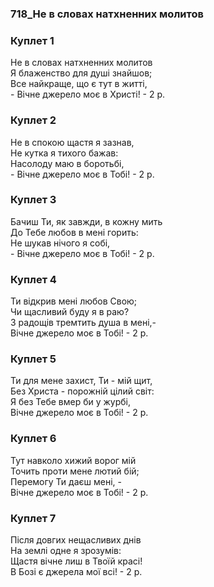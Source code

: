 ### 718_Не в словах натхненних молитов
### Куплет 1
Не в словах натхненних молитов <br/> Я блаженство для душі знайшов;  <br/>Все найкраще, що є тут в житті, <br/>- Вічне джерело моє в Христі!  - 2 р.
### Куплет 2
Не в спокою щастя я зазнав, <br/> Не кутка я тихого бажав: <br/>Насолоду маю в боротьбі, <br/>- Вічне джерело моє в Тобі!    - 2 р.
### Куплет 3
Бачиш Ти, як завжди, в кожну мить  <br/>До Тебе любов в мені горить:  <br/>Не шукав нічого я собі, <br/>- Вічне джерело моє в Тобі!   - 2 р.
### Куплет 4
Ти відкрив мені любов Свою;  <br/>Чи щасливий буду я в раю? <br/>З радощів тремтить душа в мені,- <br/> Вічне джерело моє в Тобі!    - 2 р.
### Куплет 5
Ти для мене захист, Ти - мій щит,  <br/>Без Христа - порожній цілий світ:  <br/>Я без Тебе вмер би у журбі,  <br/>Вічне джерело моє в Тобі!   - 2 р.
### Куплет 6
Тут навколо хижий ворог мій  <br/>Точить проти мене лютий бій; <br/>Перемогу Ти даєш мені, -  <br/>Вічне джерело моє в Тобі!   - 2 р.
### Куплет 7
Після довгих нещасливих днів  <br/>На землі одне я зрозумів:  <br/>Щастя вічне лиш в Твоїй красі!  <br/>В Бозі є джерела мої всі!   - 2 р.
